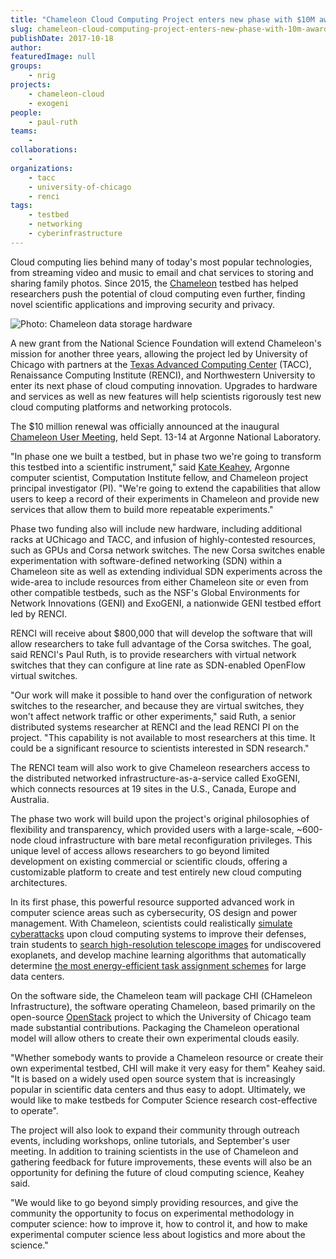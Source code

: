 ```yaml
---
title: "Chameleon Cloud Computing Project enters new phase with $10M award"
slug: chameleon-cloud-computing-project-enters-new-phase-with-10m-award
publishDate: 2017-10-18
author: 
featuredImage: null
groups:
    - nrig
projects:
    - chameleon-cloud
    - exogeni
people:
    - paul-ruth
teams: 
    - 
collaborations:
    - 
organizations:
    - tacc
    - university-of-chicago
    - renci
tags:
    - testbed
    - networking
    - cyberinfrastructure
---
```


Cloud computing lies behind many of today's most popular technologies, from streaming video and music to email and chat services to storing and sharing family photos. Since 2015, the [Chameleon](https://www.chameleoncloud.org/) testbed has helped researchers push the potential of cloud computing even further, finding novel scientific applications and improving security and privacy.

![Photo: Chameleon data storage hardware](https://renci.org/wp-content/uploads/2017/10/Chameleon-hardware-1.jpg)

A new grant from the National Science Foundation will extend Chameleon's mission for another three years, allowing the project led by University of Chicago with partners at the [Texas Advanced Computing Center](https://www.tacc.utexas.edu/) (TACC), Renaissance Computing Institute (RENCI), and Northwestern University to enter its next phase of cloud computing innovation. Upgrades to hardware and services as well as new features will help scientists rigorously test new cloud computing platforms and networking protocols.

The $10 million renewal was officially announced at the inaugural [Chameleon User Meeting](https://press3.mcs.anl.gov/ccusers2017/), held Sept. 13-14 at Argonne National Laboratory.

"In phase one we built a testbed, but in phase two we're going to transform this testbed into a scientific instrument," said [Kate Keahey](http://www.mcs.anl.gov/~keahey/), Argonne computer scientist, Computation Institute fellow, and Chameleon project principal investigator (PI). "We're going to extend the capabilities that allow users to keep a record of their experiments in Chameleon and provide new services that allow them to build more repeatable experiments."

Phase two funding also will include new hardware, including additional racks at UChicago and TACC, and infusion of highly-contested resources, such as GPUs and Corsa network switches. The new Corsa switches enable experimentation with software-defined networking (SDN) within a Chameleon site as well as extending individual SDN experiments across the wide-area to include resources from either Chameleon site or even from other compatible testbeds, such as the NSF's Global Environments for Network Innovations (GENI) and ExoGENI, a nationwide GENI testbed effort led by RENCI.

RENCI will receive about $800,000 that will develop the software that will allow researchers to take full advantage of the Corsa switches. The goal, said RENCI's Paul Ruth, is to provide researchers with virtual network switches that they can configure at line rate as SDN-enabled OpenFlow virtual switches.

"Our work will make it possible to hand over the configuration of network switches to the researcher, and because they are virtual switches, they won't affect network traffic or other experiments," said Ruth, a senior distributed systems researcher at RENCI and the lead RENCI PI on the project. "This capability is not available to most researchers at this time. It could be a significant resource to scientists interested in SDN research."

The RENCI team will also work to give Chameleon researchers access to the distributed networked infrastructure-as-a-service called ExoGENI, which connects resources at 19 sites in the U.S., Canada, Europe and Australia.

The phase two work will build upon the project's original philosophies of flexibility and transparency, which provided users with a large-scale, ~600-node cloud infrastructure with bare metal reconfiguration privileges. This unique level of access allows researchers to go beyond limited development on existing commercial or scientific clouds, offering a customizable platform to create and test entirely new cloud computing architectures.

In its first phase, this powerful resource supported advanced work in computer science areas such as cybersecurity, OS design and power management. With Chameleon, scientists could realistically [simulate cyberattacks](https://www.ci.uchicago.edu/blog/circumventing-cyber-attacks-chameleon) upon cloud computing systems to improve their defenses, train students to [search high-resolution telescope images](https://www.ci.uchicago.edu/blog/search-planet) for undiscovered exoplanets, and develop machine learning algorithms that automatically determine [the most energy-efficient task assignment schemes](https://www.ci.uchicago.edu/blog/machine-learning-cooldown-data-center) for large data centers.

On the software side, the Chameleon team will package CHI (CHameleon Infrastructure), the software operating Chameleon, based primarily on the open-source [OpenStack](https://www.openstack.org/) project to which the University of Chicago team made substantial contributions. Packaging the Chameleon operational model will allow others to create their own experimental clouds easily.

"Whether somebody wants to provide a Chameleon resource or create their own experimental testbed, CHI will make it very easy for them" Keahey said. "It is based on a widely used open source system that is increasingly popular in scientific data centers and thus easy to adopt. Ultimately, we would like to make testbeds for Computer Science research cost-effective to operate".

The project will also look to expand their community through outreach events, including workshops, online tutorials, and September's user meeting. In addition to training scientists in the use of Chameleon and gathering feedback for future improvements, these events will also be an opportunity for defining the future of cloud computing science, Keahey said.

"We would like to go beyond simply providing resources, and give the community the opportunity to focus on experimental methodology in computer science: how to improve it, how to control it, and how to make experimental computer science less about logistics and more about the science."
